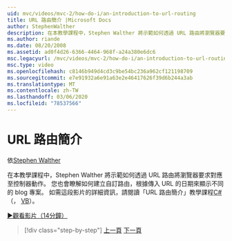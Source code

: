 ```yaml
---
uid: mvc/videos/mvc-2/how-do-i/an-introduction-to-url-routing
title: URL 路由簡介 |Microsoft Docs
author: StephenWalther
description: 在本教學課程中，Stephen Walther 將示範如何透過 URL 路由將瀏覽器要求對應至控制器動作。 您也將瞭解如何建立使用者 。
ms.author: riande
ms.date: 08/20/2008
ms.assetid: ad0f4d26-6366-4464-968f-a24a380e6dc6
msc.legacyurl: /mvc/videos/mvc-2/how-do-i/an-introduction-to-url-routing
msc.type: video
ms.openlocfilehash: c8146b949d4cd3c9be54bc236a962cf121198709
ms.sourcegitcommit: e7e91932a6e91a63e2e46417626f39d6b244a3ab
ms.translationtype: MT
ms.contentlocale: zh-TW
ms.lasthandoff: 03/06/2020
ms.locfileid: "78537566"
---
```

# <a name="an-introduction-to-url-routing"></a>URL 路由簡介

依[Stephen Walther](https://github.com/StephenWalther)

在本教學課程中，Stephen Walther 將示範如何透過 URL 路由將瀏覽器要求對應至控制器動作。 您也會瞭解如何建立自訂路由，根據傳入 URL 的日期來顯示不同的 blog 專案。 如需這段影片的詳細資訊，請閱讀「URL 路由簡介」教學課程[C#](../../../overview/older-versions-1/controllers-and-routing/asp-net-mvc-routing-overview-cs.md)（， [VB](../../../overview/older-versions-1/controllers-and-routing/asp-net-mvc-routing-overview-vb.md)）。

[&#9654;觀看影片（14分鐘）](https://channel9.msdn.com/Blogs/ASP-NET-Site-Videos/an-introduction-to-url-routing)

> [!div class="step-by-step"]
> [上一頁](understanding-views-view-data-and-html-helpers.md)
> [下一頁](preventing-javascript-injection-attacks.md)
